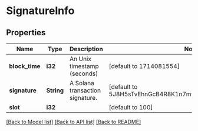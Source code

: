 # SignatureInfo

## Properties

Name | Type | Description | Notes
------------ | ------------- | ------------- | -------------
**block_time** | **i32** | An Unix timestamp (seconds) | [default to 1714081554]
**signature** | **String** | A Solana transaction signature. | [default to 5J8H5sTvEhnGcB4R8K1n7mfoiWUD9RzPVGES7e3WxC7c]
**slot** | **i32** |  | [default to 100]

[[Back to Model list]](../README.md#documentation-for-models) [[Back to API list]](../README.md#documentation-for-api-endpoints) [[Back to README]](../README.md)


